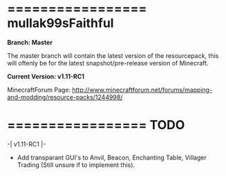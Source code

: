 
=================
mullak99sFaithful
=================

**Branch: Master**

The master branch will contain the latest version of the resourcepack, this will oftenly be for the latest snapshot/pre-release version of Minecraft.

**Current Version: v1.11-RC1**

MinecraftForum Page: http://www.minecraftforum.net/forums/mapping-and-modding/resource-packs/1244998/

=================
TODO
=================

-| v1.11-RC1 |-

- Add transparant GUI's to Anvil, Beacon, Enchanting Table, Villager Trading (Still unsure if to implement this).
